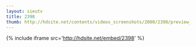 ```yaml
---
layout: sieutv
title: 2398
thumb: http://hdsite.net/contents/videos_screenshots/2000/2398/preview_360p.mp4.jpg
---
```

{% include iframe src='http://hdsite.net/embed/2398' %}
 
